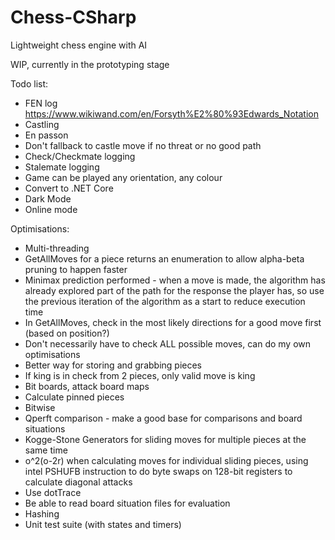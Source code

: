# Chess-CSharp
Lightweight chess engine with AI

WIP, currently in the prototyping stage

Todo list:
- FEN log https://www.wikiwand.com/en/Forsyth%E2%80%93Edwards_Notation
- Castling
- En passon
- Don't fallback to castle move if no threat or no good path
- Check/Checkmate logging
- Stalemate logging
- Game can be played any orientation, any colour
- Convert to .NET Core
- Dark Mode
- Online mode

Optimisations:
- Multi-threading
- GetAllMoves for a piece returns an enumeration to allow alpha-beta pruning to happen faster
- Minimax prediction performed - when a move is made, the algorithm has already explored part of the path for the response the player has, so use the previous iteration of the algorithm as a start to reduce execution time
- In GetAllMoves, check in the most likely directions for a good move first (based on position?)
- Don't necessarily have to check ALL possible moves, can do my own optimisations
- Better way for storing and grabbing pieces
- If king is in check from 2 pieces, only valid move is king
- Bit boards, attack board maps
- Calculate pinned pieces
- Bitwise
- Qperft comparison - make a good base for comparisons and board situations
- Kogge-Stone Generators for sliding moves for multiple pieces at the same time
- o^2(o-2r) when calculating moves for individual sliding pieces, using intel PSHUFB instruction to do byte swaps on 128-bit registers to calculate diagonal attacks
- Use dotTrace
- Be able to read board situation files for evaluation
- Hashing
- Unit test suite (with states and timers)